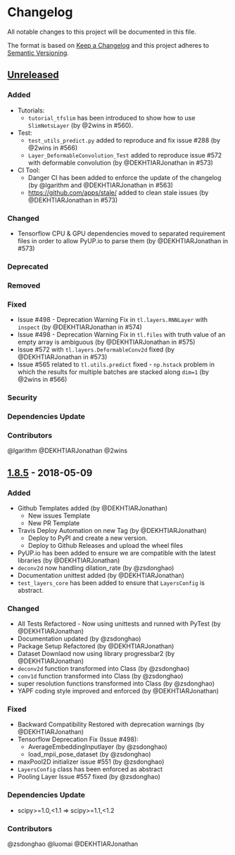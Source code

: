 # Changelog
All notable changes to this project will be documented in this file.

The format is based on [Keep a Changelog](https://keepachangelog.com/)
and this project adheres to [Semantic Versioning](https://semver.org/spec/v2.0.0.html).

<!--

============== Guiding Principles ==============

* Changelogs are for humans, not machines.
* There should be an entry for every single version.
* The same types of changes should be grouped.
* Versions and sections should be linkable.
* The latest version comes first.
* The release date of each version is displayed.
* Mention whether you follow Semantic Versioning.

============== Types of changes (keep the order) ==============

* `Added` for new features.
* `Changed` for changes in existing functionality.
* `Deprecated` for soon-to-be removed features.
* `Removed` for now removed features.
* `Fixed` for any bug fixes.
* `Security` in case of vulnerabilities.
* `Dependencies Update` in case of vulnerabilities.
* `Contributors` to thank the contributors that worked on this PR.

============== How To Update The Changelog for a New Release ==============

** Always Keep The Unreleased On Top **

To release a new version, please update the changelog as followed:
1. Rename the `Unreleased` Section to the Section Number
2. Recreate an `Unreleased` Section on top
3. Update the links at the very bottom

======================= START: TEMPLATE TO KEEP IN CASE OF NEED ===================

** DO NOT MODIFY THIS SECTION ! **

## [Unreleased]

### Added

### Changed

### Deprecated

### Removed

### Fixed

### Security

### Dependencies Update

### Contributors

** DO NOT MODIFY THIS SECTION ! **

======================= END: TEMPLATE TO KEEP IN CASE OF NEED ===================

-->

<!-- YOU CAN EDIT FROM HERE -->

## [Unreleased]

### Added
- Tutorials:
  - `tutorial_tfslim` has been introduced to show how to use `SlimNetsLayer` (by @2wins in #560).
- Test:
  - `test_utils_predict.py` added to reproduce and fix issue #288 (by @2wins in #566)
  - `Layer_DeformableConvolution_Test` added to reproduce issue #572 with deformable convolution (by @DEKHTIARJonathan in #573)
- CI Tool:
  - Danger CI has been added to enforce the update of the changelog (by @lgarithm and @DEKHTIARJonathan in #563)
  - https://github.com/apps/stale/ added to clean stale issues (by @DEKHTIARJonathan in #573)

### Changed
- Tensorflow CPU & GPU dependencies moved to separated requirement files in order to allow PyUP.io to parse them (by @DEKHTIARJonathan in #573)

### Deprecated

### Removed

### Fixed
- Issue #498 - Deprecation Warning Fix in `tl.layers.RNNLayer` with `inspect` (by @DEKHTIARJonathan in #574)
- Issue #498 - Deprecation Warning Fix in `tl.files` with truth value of an empty array is ambiguous (by @DEKHTIARJonathan in #575)
- Issue #572 with `tl.layers.DeformableConv2d` fixed (by @DEKHTIARJonathan in #573)
- Issue #565 related to `tl.utils.predict` fixed - `np.hstack` problem in which the results for multiple batches are stacked along `dim=1` (by @2wins in #566)

### Security

### Dependencies Update

### Contributors
@lgarithm @DEKHTIARJonathan @2wins


## [1.8.5] - 2018-05-09

### Added
- Github Templates added (by @DEKHTIARJonathan)
  - New issues Template
  - New PR Template
- Travis Deploy Automation on new Tag (by @DEKHTIARJonathan)
  - Deploy to PyPI and create a new version.
  - Deploy to Github Releases and upload the wheel files
- PyUP.io has been added to ensure we are compatible with the latest libraries (by @DEKHTIARJonathan)
- `deconv2d` now handling dilation_rate (by @zsdonghao)
- Documentation unittest added (by @DEKHTIARJonathan)
- `test_layers_core` has been added to ensure that `LayersConfig` is abstract.

### Changed
- All Tests Refactored - Now using unittests and runned with PyTest (by @DEKHTIARJonathan)
- Documentation updated (by @zsdonghao)
- Package Setup Refactored (by @DEKHTIARJonathan)
- Dataset Downlaod now using library progressbar2 (by @DEKHTIARJonathan)
- `deconv2d` function transformed into Class (by @zsdonghao)
- `conv1d` function transformed into Class (by @zsdonghao)
- super resolution functions transformed into Class (by @zsdonghao)
- YAPF coding style improved and enforced (by @DEKHTIARJonathan)

### Fixed
- Backward Compatibility Restored with deprecation warnings (by @DEKHTIARJonathan)
- Tensorflow Deprecation Fix (Issue #498):
  - AverageEmbeddingInputlayer (by @zsdonghao)
  - load_mpii_pose_dataset (by @zsdonghao)
- maxPool2D initializer issue #551 (by @zsdonghao)
- `LayersConfig` class has been enforced as abstract
- Pooling Layer Issue #557 fixed (by @zsdonghao)

### Dependencies Update
- scipy>=1.0,<1.1 => scipy>=1.1,<1.2

### Contributors
@zsdonghao @luomai @DEKHTIARJonathan

[Unreleased]: https://github.com/tensorlayer/tensorlayer/compare/1.8.5...master
[1.8.5]: https://github.com/tensorlayer/tensorlayer/compare/1.8.4...1.8.5
